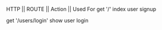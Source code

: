 

HTTP             || ROUTE             || Action            || Used For
get                 '/'                  index                user signup

get                 '/users/login'       show                 user login             
